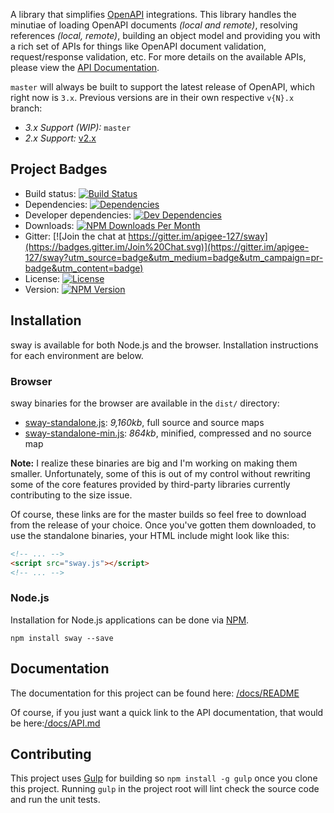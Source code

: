A library that simplifies [OpenAPI][openapi] integrations.  This library handles the minutiae of loading OpenAPI
documents *(local and remote)*, resolving references *(local, remote)*, building an object model and providing you with
a rich set of APIs for things like OpenAPI document validation, request/response validation, etc.  For more details on
the available APIs, please view the [API Documentation](https://github.com/apigee-127/sway/blob/master/docs/API.md).

`master` will always be built to support the latest release of OpenAPI, which right now is `3.x`.  Previous versions are
in their own respective `v{N}.x` branch:

* _3.x Support (WIP):_ `master`
* _2.x Support:_ [v2.x](https://github.com/apigee-127/sway/tree/v2.x)

## Project Badges

* Build status: [![Build Status](https://travis-ci.org/apigee-127/sway.svg)](https://travis-ci.org/apigee-127/sway)
* Dependencies: [![Dependencies](https://david-dm.org/apigee-127/sway.svg)](https://david-dm.org/apigee-127/sway)
* Developer dependencies: [![Dev Dependencies](https://david-dm.org/apigee-127/sway/dev-status.svg)](https://david-dm.org/apigee-127/sway#info=devDependencies&view=table)
* Downloads: [![NPM Downloads Per Month](http://img.shields.io/npm/dm/sway.svg)](https://www.npmjs.org/package/sway)
* Gitter: [![Join the chat at https://gitter.im/apigee-127/sway](https://badges.gitter.im/Join%20Chat.svg)](https://gitter.im/apigee-127/sway?utm_source=badge&utm_medium=badge&utm_campaign=pr-badge&utm_content=badge)
* License: [![License](http://img.shields.io/npm/l/sway.svg)](https://github.com/apigee-127/sway/blob/master/LICENSE)
* Version: [![NPM Version](http://img.shields.io/npm/v/sway.svg)](https://www.npmjs.org/package/sway)

## Installation

sway is available for both Node.js and the browser.  Installation instructions for each environment are below.

### Browser

sway binaries for the browser are available in the `dist/` directory:

* [sway-standalone.js](https://raw.github.com/apigee-127/sway/master/dist/sway.js): _9,160kb_, full source  and source maps
* [sway-standalone-min.js](https://raw.github.com/apigee-127/sway/master/dist/sway-min.js): _864kb_, minified, compressed and no source map

**Note:** I realize these binaries are big and I'm working on making them smaller.  Unfortunately, some of this is out
of my control without rewriting some of the core features provided by third-party libraries currently contributing to
the size issue.

Of course, these links are for the master builds so feel free to download from the release of your choice.  Once you've
gotten them downloaded, to use the standalone binaries, your HTML include might look like this:

``` html
<!-- ... -->
<script src="sway.js"></script>
<!-- ... -->
```

### Node.js

Installation for Node.js applications can be done via [NPM][npm].

```
npm install sway --save
```

## Documentation

The documentation for this project can be found here: [/docs/README](/docs/README.md)

Of course, if you just want a quick link to the API documentation, that would be here:[/docs/API.md](/docs/API.md)

## Contributing

This project uses [Gulp][gulp] for building so `npm install -g gulp` once you clone this project.  Running `gulp` in the
project root will lint check the source code and run the unit tests.

[gulp]: http://gulpjs.com/
[openapi]: https://www.openapis.org/
[npm]: https://www.npmjs.org/
